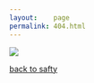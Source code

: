 ```yaml
---
layout:    page
permalink: 404.html
---
```

![]({{site.baseurl}}/images/404.jpg)




<a href="{{ site.baseurl }}/" class="myButton">back to safty</a>